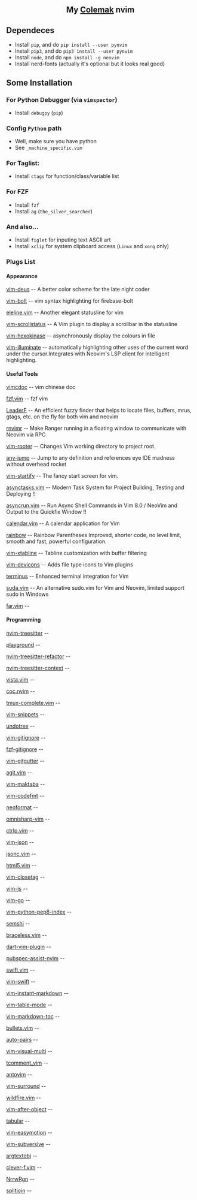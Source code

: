 ## <center> My [Colemak](https://colemak.com/) nvim</center>
<!-- /TOC -->
## Dependeces
- Install `pip`, and do `pip install --user pynvim`
- Install `pip3`, and do `pip3 install --user pynvim`
- Install `node`, and do `npm install -g neovim`
- Install nerd-fonts (actually it's optional but it looks real good)

## Some Installation

### For Python Debugger (via `vimspector`)
- Install `debugpy` (`pip`)

### Config `Python` path
- Well, make sure you have python
- See `_machine_specific.vim`

### For Taglist:
- Install `ctags` for function/class/variable list

### For FZF
- Install `fzf`
- Install `ag` (`the_silver_searcher`)

### And also...
- Install `figlet` for inputing text ASCII art
- Install `xclip` for system clipboard access (`Linux` and `xorg` only)

### Plugs List
#### Appearance

[vim-deus](https://github.com/theniceboy/vim-deus) -- A better color scheme for the late night coder

[vim-bolt](https://github.com/bpietravalle/vim-bolt) -- vim syntax highlighting for firebase-bolt

[eleline.vim](https://github.com/theniceboy/eleline.vim) -- Another elegant statusline for vim

[vim-scrollstatus](https://github.com/ojroques/vim-scrollstatus) --  A Vim plugin to display a scrollbar in the statusline

[vim-hexokinase](https://github.com/RRethy/vim-hexokinase) -- asynchronously display the colours in file

[vim-illuminate](https://github.com/RRethy/vim-illuminate) --  automatically highlighting other uses of the current word under the cursor.Integrates with Neovim's LSP client for intelligent highlighting.

#### Useful Tools

[vimcdoc](https://github.com/yianwillis/vimcdoc) -- vim chinese doc

[fzf.vim](https://github.com/junegunn/fzf.vim) -- fzf vim

[LeaderF](https://github.com/Yggdroot/LeaderF) -- An efficient fuzzy finder that helps to locate files, buffers, mrus, gtags, etc. on the fly for both vim and neovim

[rnvimr](https://github.com/kevinhwang91/rnvimr) -- Make Ranger running in a floating window to communicate with Neovim via RPC

[vim-rooter](https://github.com/airblade/vim-rooter) -- Changes Vim working directory to project root.

[any-jump](https://github.com/pechorin/any-jump) -- Jump to any definition and references eye IDE madness without overhead rocket

[vim-startify](https://github.com/mhinz/vim-startify) -- The fancy start screen for vim.

[asynctasks.vim](https://github.com/skywind3000/asynctasks.vim) -- Modern Task System for Project Building, Testing and Deploying !!

[asyncrun.vim](https://github.com/skywind3000/asyncrun.vim) -- Run Async Shell Commands in Vim 8.0 / NeoVim and Output to the Quickfix Window !!

[calendar.vim](https://github.com/itchyny/calendar.vim) -- A calendar application for Vim

[rainbow](https://github.com/luochen1990/rainbow) -- 
Rainbow Parentheses Improved, shorter code, no level limit, smooth and fast, powerful configuration.


[vim-xtabline](https://github.com/mg979/vim-xtabline) -- Tabline customization with buffer filtering

[vim-devicons](https://github.com/ryanoasis/vim-devicons) -- Adds file type icons to Vim plugins

[terminus](https://github.com/wincent/terminus) -- Enhanced terminal integration for Vim

[suda.vim](https://github.com/lambdalisue/suda.vim) -- An alternative sudo.vim for Vim and Neovim, limited support sudo in Windows

[far.vim](https://github.com/brooth/far.vim) -- 

#### Programming

[nvim-treesitter](https://github.com/nvim-treesitter/nvim-treesitter) -- 

[playground](https://github.com/nvim-treesitter/playground) -- 

[nvim-treesitter-refactor](https://github.com/nvim-treesitter/nvim-treesitter-refactor) -- 

[nvim-treesitter-context](https://github.com/romgrk/nvim-treesitter-context) -- 

[vista.vim](https://github.com/liuchengxu/vista.vim) -- 

[coc.nvim](https://github.com/neoclide/coc.nvim) -- 

[tmux-complete.vim](https://github.com/wellle/tmux-complete.vim) -- 

[vim-snippets](https://github.com/theniceboy/vim-snippets) -- 

[undotree](https://github.com/mbbill/undotree) -- 

[vim-gitignore](https://github.com/theniceboy/vim-gitignore) -- 

[fzf-gitignore](https://github.com/fszymanski/fzf-gitignore) -- 

[vim-gitgutter](https://github.com/airblade/vim-gitgutter) -- 

[agit.vim](https://github.com/cohama/agit.vim) -- 

[vim-maktaba](https://github.com/google/vim-maktaba) -- 

[vim-codefmt](https://github.com/google/vim-codefmt) -- 

[neoformat](https://github.com/sbdchd/neoformat) -- 

[omnisharp-vim](https://github.com/OmniSharp/omnisharp-vim) -- 

[ctrlp.vim](https://github.com/ctrlpvim/ctrlp.vim) -- 

[vim-json](https://github.com/elzr/vim-json) -- 

[jsonc.vim](https://github.com/neoclide/jsonc.vim) -- 

[html5.vim](https://github.com/othree/html5.vim) -- 

[vim-closetag](https://github.com/alvan/vim-closetag) -- 

[vim-js](https://github.com/yuezk/vim-js) -- 

[vim-go](https://github.com/fatih/vim-go) -- 

[vim-python-pep8-index](https://github.com/Vimjas/vim-python-pep8-index) -- 

[semshi](https://github.com/numirias/semshi) -- 

[braceless.vim](https://github.com/tweekmonster/braceless.vim) -- 

[dart-vim-plugin](https://github.com/dart-lang/dart-vim-plugin) -- 

[pubspec-assist-nvim](https://github.com/f-person/pubspec-assist-nvim) -- 

[swift.vim](https://github.com/keith/swift.vim) -- 

[vim-swift](https://github.com/arzg/vim-swift) -- 

[vim-instant-markdown](https://github.com/suan/vim-install-markdown) -- 

[vim-table-mode](https://github.com/dhruvasagar/vim-table-mode) -- 

[vim-markdown-toc](https://github.com/mzlogin/vim-markdown-toc) -- 

[bullets.vim](https://github.com/dkarter/bullets.vim) -- 

[auto-pairs](https://github.com/jiangmiao/auto-pairs) -- 

[vim-visual-multi](https://github.com/mg979/vim-visual-multi) -- 

[tcomment_vim](https://github.com/tomtom/tcomment_vim) -- 

[antovim](https://github.com/theniceboy/antovim) -- 

[vim-surround](https://github.com/tpope/vim-surround) -- 

[wildfire.vim](https://github.com/gcmt/wildfire.vim) -- 

[vim-after-object](https://github.com/junegunn/vim-after-object) -- 

[tabular](https://github.com/godlygeek/tabular) -- 

[vim-easymotion](https://github.com/easymotion/vim-easymotion) -- 

[vim-subversive](https://github.com/svermeulen/vim-subversive) -- 

[argtextobj](https://github.com/theniceboy/argtextobj.vim) -- 

[clever-f.vim](https://github.com/rhysd/clever-f.vim) -- 

[NrrwRgn](https://github.com/chrisbra/NrrwRgn) -- 

[splitjoin](https://github.com/AndrewRadev/splitjoin.vim) -- 

[^_^]: [<++>](https://github.com/<++>/<++>)
